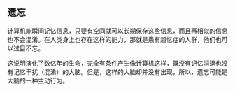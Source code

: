 ## 遗忘

计算机能瞬间记忆信息，只要有空间就可以长期保存这些信息，而且再相似的信息也不会混淆。在人类身上也存在这样的能力，那就是患有超忆症的人群，他们也可以过目不忘。

这说明演化了数亿年的生命，完全有条件产生像计算机这样，既没有记忆消退也没有记忆干扰（混淆）的大脑。但是，这样的大脑却并没有出现，所以，遗忘可能是大脑的一种主动行为。